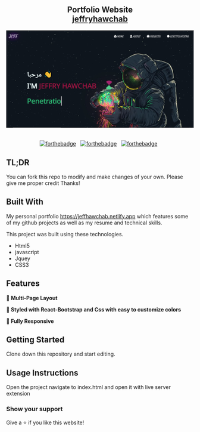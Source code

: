
<h2 align="center">
  Portfolio Website <br/>
  <a href="https:"https://jeffhawchab.netlify.app/" target="_blank">jeffryhawchab</a>
</h2>
<div align="center">
  <img alt="Demo" src="img/screen.png" />
</div>

<br/>

<center>

[![forthebadge](https://forthebadge.com/images/badges/built-with-love.svg)](https://forthebadge.com) &nbsp;
[![forthebadge](https://forthebadge.com/images/badges/made-with-javascript.svg)](https://forthebadge.com) &nbsp;
[![forthebadge](https://forthebadge.com/images/badges/open-source.svg)](https://forthebadge.com) &nbsp;

</center>


## TL;DR

You can fork this repo to modify and make changes of your own. Please give me proper credit  Thanks!

## Built With

My personal portfolio <a href="https://jeffhawchab.netlify.app" target="_blank">https://jeffhawchab.netlify.app</a> which features some of my github projects as well as my resume and technical skills.<br/>

This project was built using these technologies.

- Html5
- javascript
- Jquey
- CSS3

## Features

**📖 Multi-Page Layout**

**🎨 Styled with React-Bootstrap and Css with easy to customize colors**

**📱 Fully Responsive**

## Getting Started

Clone down this repository and start editing.


## Usage Instructions

Open the project navigate to index.html and open it with live server extension <br>

### Show your support

Give a ⭐ if you like this website!

